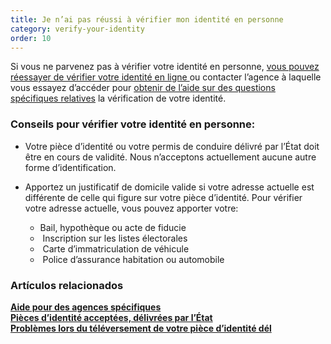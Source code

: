 ```yaml
---
title: Je n’ai pas réussi à vérifier mon identité en personne
category: verify-your-identity
order: 10
---
```

Si vous ne parvenez pas à vérifier votre identité en personne, [vous pouvez réessayer de vérifier votre identité en ligne ](https://login.gov/help/verify-your-identity/how-to-verify-your-identity/)ou contacter l’agence à laquelle vous essayez d’accéder pour [obtenir de l’aide sur des questions spécifiques relatives](https://login.gov/help/specific-agencies/overview/) la vérification de votre identité.

### Conseils pour vérifier votre identité en personne: 

* Votre pièce d’identité ou votre permis de conduire délivré par l’État doit être en cours de validité. Nous n’acceptons actuellement aucune autre forme d’identification.
* Apportez un justificatif de domicile valide si votre adresse actuelle est différente de celle qui figure sur votre pièce d’identité. Pour vérifier votre adresse actuelle, vous pouvez apporter votre:

  * Bail, hypothèque ou acte de fiducie
  *  Inscription sur les listes électorales
  *  Carte d’immatriculation de véhicule
  *  Police d’assurance habitation ou automobile

### Artículos relacionados

[**Aide pour des agences spécifiques**](https://login.gov/help/specific-agencies/overview/)\
[**Pièces d’identité acceptées, délivrées par l’État**](https://login.gov/help/verify-your-identity/accepted-state-issued-identification/)\
**[Problèmes lors du téléversement de votre pièce d’identité dél](https://login.gov/help/verify-your-identity/troubleshoot-uploading-your-state-issued-id/)**